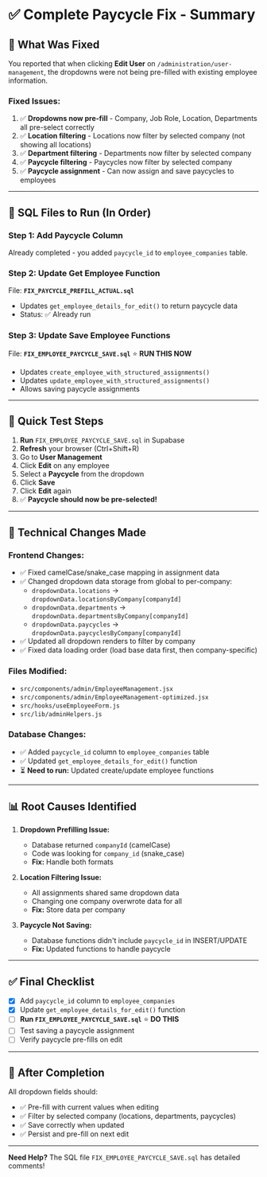 # ✅ Complete Paycycle Fix - Summary

## 🎯 What Was Fixed

You reported that when clicking **Edit User** on `/administration/user-management`, the dropdowns were not being pre-filled with existing employee information.

### Fixed Issues:

1. ✅ **Dropdowns now pre-fill** - Company, Job Role, Location, Departments all pre-select correctly
2. ✅ **Location filtering** - Locations now filter by selected company (not showing all locations)
3. ✅ **Department filtering** - Departments now filter by selected company
4. ✅ **Paycycle filtering** - Paycycles now filter by selected company
5. ✅ **Paycycle assignment** - Can now assign and save paycycles to employees

---

## 📁 SQL Files to Run (In Order)

### Step 1: Add Paycycle Column

Already completed - you added `paycycle_id` to `employee_companies` table.

### Step 2: Update Get Employee Function

File: **`FIX_PAYCYCLE_PREFILL_ACTUAL.sql`**

- Updates `get_employee_details_for_edit()` to return paycycle data
- Status: ✅ Already run

### Step 3: Update Save Employee Functions

File: **`FIX_EMPLOYEE_PAYCYCLE_SAVE.sql`** ⭐ **RUN THIS NOW**

- Updates `create_employee_with_structured_assignments()`
- Updates `update_employee_with_structured_assignments()`
- Allows saving paycycle assignments

---

## 🚀 Quick Test Steps

1. **Run** `FIX_EMPLOYEE_PAYCYCLE_SAVE.sql` in Supabase
2. **Refresh** your browser (Ctrl+Shift+R)
3. Go to **User Management**
4. Click **Edit** on any employee
5. Select a **Paycycle** from the dropdown
6. Click **Save**
7. Click **Edit** again
8. ✅ **Paycycle should now be pre-selected!**

---

## 🔧 Technical Changes Made

### Frontend Changes:

- ✅ Fixed camelCase/snake_case mapping in assignment data
- ✅ Changed dropdown data storage from global to per-company:
  - `dropdownData.locations` → `dropdownData.locationsByCompany[companyId]`
  - `dropdownData.departments` → `dropdownData.departmentsByCompany[companyId]`
  - `dropdownData.paycycles` → `dropdownData.paycyclesByCompany[companyId]`
- ✅ Updated all dropdown renders to filter by company
- ✅ Fixed data loading order (load base data first, then company-specific)

### Files Modified:

- `src/components/admin/EmployeeManagement.jsx`
- `src/components/admin/EmployeeManagement-optimized.jsx`
- `src/hooks/useEmployeeForm.js`
- `src/lib/adminHelpers.js`

### Database Changes:

- ✅ Added `paycycle_id` column to `employee_companies` table
- ✅ Updated `get_employee_details_for_edit()` function
- ⏳ **Need to run:** Updated create/update employee functions

---

## 📊 Root Causes Identified

1. **Dropdown Prefilling Issue:**

   - Database returned `companyId` (camelCase)
   - Code was looking for `company_id` (snake_case)
   - **Fix:** Handle both formats

2. **Location Filtering Issue:**

   - All assignments shared same dropdown data
   - Changing one company overwrote data for all
   - **Fix:** Store data per company

3. **Paycycle Not Saving:**
   - Database functions didn't include `paycycle_id` in INSERT/UPDATE
   - **Fix:** Updated functions to handle paycycle

---

## ✅ Final Checklist

- [x] Add `paycycle_id` column to `employee_companies`
- [x] Update `get_employee_details_for_edit()` function
- [ ] **Run `FIX_EMPLOYEE_PAYCYCLE_SAVE.sql`** ⭐ **DO THIS**
- [ ] Test saving a paycycle assignment
- [ ] Verify paycycle pre-fills on edit

---

## 🎉 After Completion

All dropdown fields should:

- ✅ Pre-fill with current values when editing
- ✅ Filter by selected company (locations, departments, paycycles)
- ✅ Save correctly when updated
- ✅ Persist and pre-fill on next edit

---

**Need Help?** The SQL file `FIX_EMPLOYEE_PAYCYCLE_SAVE.sql` has detailed comments!
